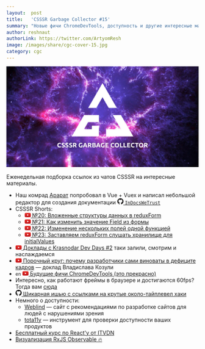 ```yaml
---
layout:  post
title:   'CSSSR Garbage Collector #15'
summary: "Новые фичи ChromeDevTools, доступность и другие интересные материалы из наших чатов"
author: reshnaut
authorLink: https://twitter.com/ArtyomResh
image: /images/share/cgc-cover-15.jpg
category: cgc
---
```


[github]: /images/icons/github.png
[medium]: /images/icons/medium.png
[yt]: /images/icons/youtube.png

![CSSSR Garbage Collector](/images/share/cgc-cover-15.jpg)

Еженедельная подборка ссылок из чатов CSSSR на интересные материалы.
- Наш комрад [Арарат](https://github.com/myfailemtions) попробовал в Vue + Vuex и написал небольшой редактор для создания документации [![github]&#160;`InDocsWeTrust`](https://github.com/RUInCodeWeTrust/InDocsWeTrust)
- CSSSR Shorts:
    - [![yt] №20: Вложенные структуры данных в reduxForm](https://www.youtube.com/watch?v=4u914WNbo1o&index=20&list=PLLtDv0NfxtZxP4kESksdaHyN3ss4nsONz&t=20s)
    - [![yt] №21: Как изменить значение Field из формы](https://www.youtube.com/watch?v=H-xNIxJSzOc&list=PLLtDv0NfxtZxP4kESksdaHyN3ss4nsONz&index=21)
    - [![yt] №22: Изменение нескольких полей одной функцией](https://www.youtube.com/watch?v=xyZiaz5WBXU&list=PLLtDv0NfxtZxP4kESksdaHyN3ss4nsONz&index=22)
    - [![yt] №23: Заставляем reduxForm слушать хранилище для initialValues](https://www.youtube.com/watch?v=qhhYyZfBArI&list=PLLtDv0NfxtZxP4kESksdaHyN3ss4nsONz&index=23)
- [![yt] Доклады с Krasnodar Dev Days #2](https://www.youtube.com/channel/UCBVZa_qgKhT8_MMqvR0bNQA/videos) таки залили, смотрим и наслаждаемся
- [![yt] Порочный круг: почему разработчики сами виноваты в дефиците кадров](https://www.youtube.com/watch?v=2fgYmEtTCPs) — доклад Владислава Козули
- `en` [![yt] Будущие фичи ChromeDevTools (это прекрасно)](https://youtu.be/7-XnEMrQnn4)
- Интересно, как работают фреймы в браузере и достигаются 60fps? Тогда вам [сюда](https://habrahabr.ru/post/340176/)
- [![github] Шикарная ишью с ссылками на крутые около-тайплевел хаки](https://github.com/Microsoft/TypeScript/issues/16392)
- Немного о доступности:
    - [Weblind](http://weblind.ru/) — сайт с рекомендациями по разработке сайтов для людей с нарушениями зрения
    - [tota11y](http://khan.github.io/tota11y/) — инструмент для проверки доступности ваших продуктов
- [Бесплатный курс по React'у от ITVDN](https://itvdn.com/ru/shares/reactjs_free?utm_source=yb_action_rjsfree)
- [Визуализация RxJS Observable 🔥](https://rxviz.com/)
